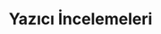---
title: "Yazıcı İncelemeleri"
description: "Satın almadan önce bilin. Piyasada popüler olan 3D yazıcıların tarafsız, detaylı incelemeleri, artı ve eksi yönleri."
---